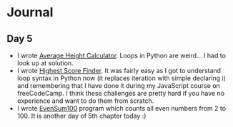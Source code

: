 # Journal
## Day 5
- I wrote [Average Height Calculator](av_height.py). Loops in Python are weird... I had to look up at solution.
- I wrote [Highest Score Finder](highest_score.py). It was fairly easy as I got to understand loop syntax in Python now (it replaces iteration with simple declaring i) and remembering that I have done it during my JavaScript course on freeCodeCamp. I think these challenges are pretty hard if you have no experience and want to do them from scratch.
- I wrote [EvenSum100](EvenSum100.py) program which counts all even numbers from 2 to 100. It is another day of 5th chapter today :)